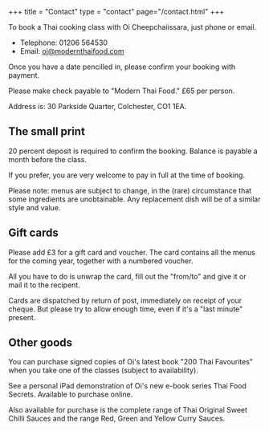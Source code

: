 +++
title = "Contact"
type = "contact"
page="/contact.html"
+++

To book a Thai cooking class with Oi Cheepchaiissara, just phone or email.

- Telephone: 01206 564530
- Email: oi@modernthaifood.com

Once you have a date pencilled in, please confirm your booking with payment.

Please make check payable to "Modern Thai Food." £65 per person.

Address is: 30 Parkside Quarter, Colchester, CO1 1EA.

## The small print

20 percent deposit is required to confirm the booking. Balance is payable a month before the class.

If you prefer, you are very welcome to pay in full at the time of booking.

Please note: menus are subject to change, in the (rare) circumstance that some ingredients are unobtainable. Any replacement dish will be of a similar style and value.

## Gift cards

Please add £3 for a gift card and voucher. The card contains all the menus for the coming year, together with a numbered voucher.

All you have to do is unwrap the card, fill out the "from/to" and give it or mail it to the recipent.

Cards are dispatched by return of post, immediately on receipt of your cheque. But please try to allow enough time, even if it's a "last minute" present.

## Other goods

You can purchase signed copies of Oi's latest book "200 Thai Favourites" when you take one of the classes (subject to availability).

See a personal iPad demonstration of Oi's new e-book series Thai Food Secrets. Available to purchase online.

Also available for purchase is the complete range of Thai Original Sweet Chilli Sauces and the range Red, Green and Yellow Curry Sauces.